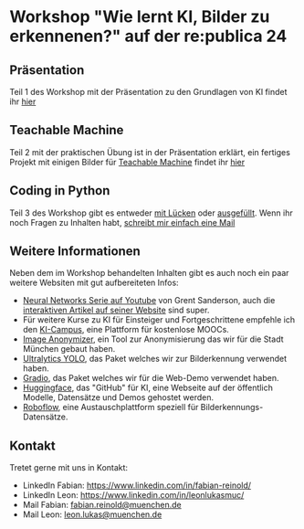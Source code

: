 # Workshop "Wie lernt KI, Bilder zu erkennenen?" auf der re:publica 24 

## Präsentation
Teil 1 des Workshop mit der Präsentation zu den Grundlagen von KI findet ihr [hier](workshop.pdf)

## Teachable Machine
Teil 2 mit der praktischen Übung ist in der Präsentation erklärt, ein fertiges Projekt mit einigen Bilder für [Teachable Machine](https://teachablemachine.withgoogle.com/) findet ihr [hier](kategorisierung.tm)

## Coding in Python
Teil 3 des Workshop gibt es entweder [mit Lücken](workshop.ipynb) oder [ausgefüllt](workshop_full.ipynb).
Wenn ihr noch Fragen zu Inhalten habt, [schreibt mir einfach eine Mail](mailto:fabian.reinold@muenchen.de)

## Weitere Informationen
Neben dem im Workshop behandelten Inhalten gibt es auch noch ein paar weitere Websiten mit gut aufbereiteten Infos:
- [Neural Networks Serie auf Youtube](https://www.youtube.com/playlist?list=PLZHQObOWTQDNU6R1_67000Dx_ZCJB-3pi) von Grent Sanderson, auch die [interaktiven Artikel auf seiner Website](https://www.3blue1brown.com/topics/neural-networks) sind super.
- Für weitere Kurse zu KI für Einsteiger und Fortgeschrittene empfehle ich den [KI-Campus](https://ki-campus.org/), eine Plattform für kostenlose MOOCs.
- [Image Anonymizer](https://huggingface.co/spaces/it-at-m/image-anonymizer), ein Tool zur Anonymisierung das wir für die Stadt München gebaut haben.
- [Ultralytics YOLO](https://docs.ultralytics.com/), das Paket welches wir zur Bilderkennung verwendet haben.
- [Gradio](https://www.gradio.app/), das Paket welches wir für die Web-Demo verwendet haben.
- [Huggingface](https://huggingface.co/), das "GitHub" für KI, eine Webseite auf der öffentlich Modelle, Datensätze und Demos gehostet werden.
- [Roboflow](https://universe.roboflow.com/), eine Austauschplattform speziell für Bilderkennungs-Datensätze.

## Kontakt
Tretet gerne mit uns in Kontakt:
- LinkedIn Fabian: https://www.linkedin.com/in/fabian-reinold/
- LinkedIn Leon: https://www.linkedin.com/in/leonlukasmuc/
- Mail Fabian: fabian.reinold@muenchen.de
- Mail Leon: leon.lukas@muenchen.de
